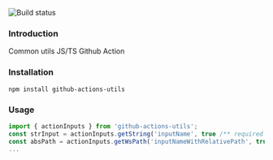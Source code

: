 ![Build status](https://github.com/cardinalby/github-actions-utils/workflows/npm-publish/badge.svg)
### Introduction
Common utils JS/TS Github Action

### Installation
`npm install github-actions-utils`

### Usage
```typescript
import { actionInputs } from 'github-actions-utils';
const strInput = actionInputs.getString('inputName', true /** required */);
const absPath = actionInputs.getWsPath('inputNameWithRelativePath', true /** required */);
...
```